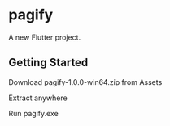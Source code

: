 # pagify

A new Flutter project.

## Getting Started


Download pagify-1.0.0-win64.zip from Assets

Extract anywhere

Run pagify.exe

